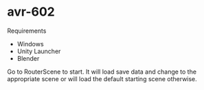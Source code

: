 # avr-602

Requirements
- Windows
- Unity Launcher
- Blender

Go to RouterScene to start. It will load save data and change to the appropriate scene or will load the default starting scene otherwise.
